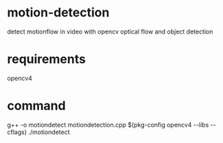 # motion-detection
detect motionflow in video with opencv optical flow and object detection


# requirements
opencv4

# command
  g++ -o motiondetect motiondetection.cpp $(pkg-config opencv4 --libs --cflags)
  ./motiondetect
